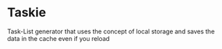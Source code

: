 # Taskie
Task-List generator that uses the concept of local storage and saves the data in the cache even if you reload
